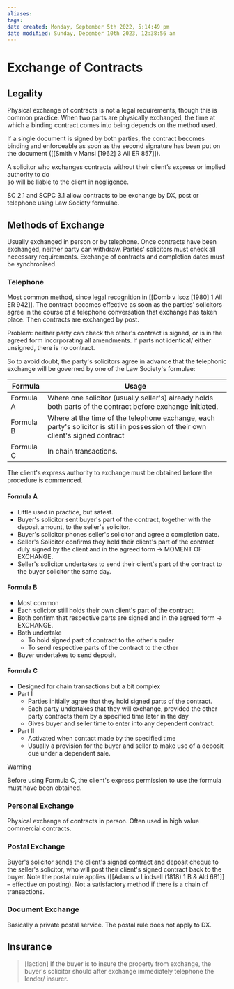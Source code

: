 ```yaml
---
aliases: 
tags: 
date created: Monday, September 5th 2022, 5:14:49 pm
date modified: Sunday, December 10th 2023, 12:38:56 am
---
```


# Exchange of Contracts

## Legality

Physical exchange of contracts is not a legal requirements, though this is common practice. When two parts are physically exchanged, the time at which a binding contract comes into being depends on the method used.

If a single document is signed by both parties, the contract becomes binding and enforceable as soon as the second signature has been put on the document ([[Smith v Mansi [1962] 3 All ER 857]]).

A solicitor who exchanges contracts without their client’s express or implied authority to do  
so will be liable to the client in negligence.

SC 2.1 and SCPC 3.1 allow contracts to be exchange by DX, post or telephone using Law Society formulae.

## Methods of Exchange

Usually exchanged in person or by telephone. Once contracts have been exchanged, neither party can withdraw. Parties' solicitors must check all necessary requirements. Exchange of contracts and completion dates must be synchronised.

### Telephone

Most common method, since legal recognition in [[Domb v Isoz [1980] 1 All ER 942]]. The contract becomes effective as soon as the parties' solicitors agree in the course of a telephone conversation that exchange has taken place. Then contracts are exchanged by post.

Problem: neither party can check the other's contract is signed, or is in the agreed form incorporating all amendments. If parts not identical/ either unsigned, there is no contract.

So to avoid doubt, the party's solicitors agree in advance that the telephonic exchange will be governed by one of the Law Society's formulae:

| Formula   | Usage                                                                                                                            |
| --------- | -------------------------------------------------------------------------------------------------------------------------------- |
| Formula A | Where one solicitor (usually seller's) already holds both parts of the contract before exchange initiated.                       |
| Formula B | Where at the time of the telephone exchange, each party's solicitor is still in possession of their own client's signed contract |
| Formula C | In chain transactions.                                                                                                                                  |

The client's express authority to exchange must be obtained before the procedure is commenced.

#### Formula A

- Little used in practice, but safest.
- Buyer's solicitor sent buyer's part of the contract, together with the deposit amount, to the seller's solicitor.
- Buyer's solicitor phones seller's solicitor and agree a completion date.
- Seller's Solicitor confirms they hold their client's part of the contract duly signed by the client and in the agreed form → MOMENT OF EXCHANGE.
- Seller's solicitor undertakes to send their client's part of the contract to the buyer solicitor the same day.

#### Formula B

- Most common
- Each solicitor still holds their own client's part of the contract.
- Both confirm that respective parts are signed and in the agreed form -> EXCHANGE.
- Both undertake
	- To hold signed part of contract to the other's order
	- To send respective parts of the contract to the other
- Buyer undertakes to send deposit.

#### Formula C

- Designed for chain transactions but a bit complex
- Part I
	- Parties initially agree that they hold signed parts of the contract.
	- Each party undertakes that they will exchange, provided the other party contracts them by a specified time later in the day
	- Gives buyer and seller time to enter into any dependent contract.
- Part II
	- Activated when contact made by the specified time
	- Usually a provision for the buyer and seller to make use of a deposit due under a dependent sale.

> [!warning]
> Before using Formula C, the client's express permission to use the formula must have been obtained. 

### Personal Exchange

Physical exchange of contracts in person. Often used in high value commercial contracts.

### Postal Exchange

Buyer's solicitor sends the client's signed contract and deposit cheque to the seller's solicitor, who will post their client's signed contract back to the buyer. Note the postal rule applies ([[Adams v Lindsell (1818) 1 B & Ald 681]] – effective on posting). Not a satisfactory method if there is a chain of transactions.

### Document Exchange

Basically a private postal service. The postal rule does not apply to DX.

## Insurance

> [!action]
> If the buyer is to insure the property from exchange, the buyer's solicitor should after exchange immediately telephone the lender/ insurer. 
